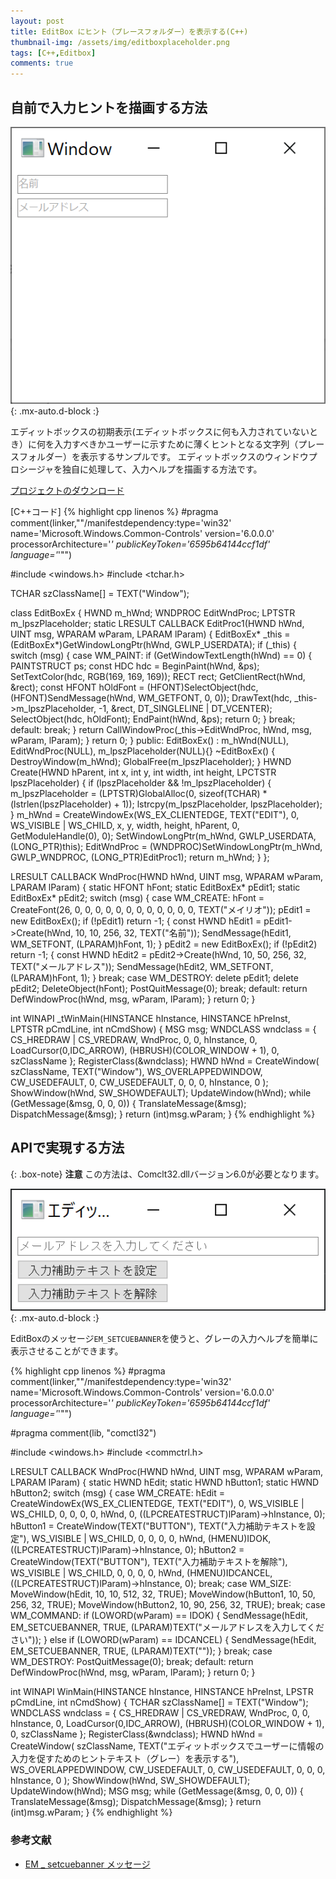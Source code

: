 ```yaml
---
layout: post
title: EditBox にヒント（プレースフォルダー）を表示する(C++)
thumbnail-img: /assets/img/editboxplaceholder.png
tags: [C++,Editbox]
comments: true
---
```


## 自前で入力ヒントを描画する方法

![](/assets/img/editboxplaceholder.png){: .mx-auto.d-block :}

エディットボックスの初期表示(エディットボックスに何も入力されていないとき）に何を入力すべきかユーザーに示すために薄くヒントとなる文字列（プレースフォルダー）を表示するサンプルです。
エディットボックスのウィンドウプロシージャを独自に処理して、入力ヘルプを描画する方法です。

[プロジェクトのダウンロード](https://github.com/kenjinote/EditBoxPlaceHolder/archive/master.zip)

[C++コード]
{% highlight cpp linenos %}
#pragma comment(linker,"\"/manifestdependency:type='win32' name='Microsoft.Windows.Common-Controls' version='6.0.0.0' processorArchitecture='*' publicKeyToken='6595b64144ccf1df' language='*'\"")

#include <windows.h>
#include <tchar.h>

TCHAR szClassName[] = TEXT("Window");

class EditBoxEx
{
  HWND m_hWnd;
  WNDPROC EditWndProc;
  LPTSTR m_lpszPlaceholder;
  static LRESULT CALLBACK EditProc1(HWND hWnd, UINT msg, WPARAM wParam, LPARAM lParam)
  {
    EditBoxEx* _this = (EditBoxEx*)GetWindowLongPtr(hWnd, GWLP_USERDATA);
    if (_this)
    {
      switch (msg)
      {
      case WM_PAINT:
        if (GetWindowTextLength(hWnd) == 0)
        {
          PAINTSTRUCT ps;
          const HDC hdc = BeginPaint(hWnd, &ps);
          SetTextColor(hdc, RGB(169, 169, 169));
          RECT rect;
          GetClientRect(hWnd, &rect);
          const HFONT hOldFont = (HFONT)SelectObject(hdc, (HFONT)SendMessage(hWnd, WM_GETFONT, 0, 0));
          DrawText(hdc, _this->m_lpszPlaceholder, -1, &rect, DT_SINGLELINE | DT_VCENTER);
          SelectObject(hdc, hOldFont);
          EndPaint(hWnd, &ps);
          return 0;
        }
        break;
      default:
        break;
      }
      return CallWindowProc(_this->EditWndProc, hWnd, msg, wParam, lParam);
    }
    return 0;
  }
public:
  EditBoxEx() : m_hWnd(NULL), EditWndProc(NULL), m_lpszPlaceholder(NULL){}
  ~EditBoxEx() { DestroyWindow(m_hWnd); GlobalFree(m_lpszPlaceholder); }
  HWND Create(HWND hParent, int x, int y, int width, int height, LPCTSTR lpszPlaceholder)
  {
    if (lpszPlaceholder && !m_lpszPlaceholder)
    {
      m_lpszPlaceholder = (LPTSTR)GlobalAlloc(0, sizeof(TCHAR) * (lstrlen(lpszPlaceholder) + 1));
      lstrcpy(m_lpszPlaceholder, lpszPlaceholder);
    }
    m_hWnd = CreateWindowEx(WS_EX_CLIENTEDGE, TEXT("EDIT"), 0, WS_VISIBLE | WS_CHILD, x, y, width, height, hParent, 0, GetModuleHandle(0), 0);
    SetWindowLongPtr(m_hWnd, GWLP_USERDATA, (LONG_PTR)this);
    EditWndProc = (WNDPROC)SetWindowLongPtr(m_hWnd, GWLP_WNDPROC, (LONG_PTR)EditProc1);
    return m_hWnd;
  }
};

LRESULT CALLBACK WndProc(HWND hWnd, UINT msg, WPARAM wParam, LPARAM lParam)
{
  static HFONT hFont;
  static EditBoxEx* pEdit1;
  static EditBoxEx* pEdit2;
  switch (msg)
  {
  case WM_CREATE:
    hFont = CreateFont(26, 0, 0, 0, 0, 0, 0, 0, 0, 0, 0, 0, 0, TEXT("メイリオ"));
    pEdit1 = new EditBoxEx();
    if (!pEdit1) return -1;
    {
      const HWND hEdit1 = pEdit1->Create(hWnd, 10, 10, 256, 32, TEXT("名前"));
      SendMessage(hEdit1, WM_SETFONT, (LPARAM)hFont, 1);
    }
    pEdit2 = new EditBoxEx();
    if (!pEdit2) return -1;
    {
      const HWND hEdit2 = pEdit2->Create(hWnd, 10, 50, 256, 32, TEXT("メールアドレス"));
      SendMessage(hEdit2, WM_SETFONT, (LPARAM)hFont, 1);
    }
    break;
  case WM_DESTROY:
    delete pEdit1;
    delete pEdit2;
    DeleteObject(hFont);
    PostQuitMessage(0);
    break;
  default:
    return DefWindowProc(hWnd, msg, wParam, lParam);
  }
  return 0;
}

int WINAPI _tWinMain(HINSTANCE hInstance, HINSTANCE hPreInst, LPTSTR pCmdLine, int nCmdShow)
{
  MSG msg;
  WNDCLASS wndclass = {
    CS_HREDRAW | CS_VREDRAW,
    WndProc,
    0,
    0,
    hInstance,
    0,
    LoadCursor(0,IDC_ARROW),
    (HBRUSH)(COLOR_WINDOW + 1),
    0,
    szClassName
  };
  RegisterClass(&wndclass);
  HWND hWnd = CreateWindow(
    szClassName,
    TEXT("Window"),
    WS_OVERLAPPEDWINDOW,
    CW_USEDEFAULT,
    0,
    CW_USEDEFAULT,
    0,
    0,
    0,
    hInstance,
    0
  );
  ShowWindow(hWnd, SW_SHOWDEFAULT);
  UpdateWindow(hWnd);
  while (GetMessage(&msg, 0, 0, 0))
  {
    TranslateMessage(&msg);
    DispatchMessage(&msg);
  }
  return (int)msg.wParam;
}
{% endhighlight %}

## APIで実現する方法

{: .box-note}
**注意** この方法は、Comclt32.dllバージョン6.0が必要となります。

![](/assets/img/editboxbanner.png){: .mx-auto.d-block :}

EditBoxのメッセージ`EM_SETCUEBANNER`を使うと、グレーの入力ヘルプを簡単に表示させることができます。

{% highlight cpp linenos %}
#pragma comment(linker,"\"/manifestdependency:type='win32' name='Microsoft.Windows.Common-Controls' version='6.0.0.0' processorArchitecture='*' publicKeyToken='6595b64144ccf1df' language='*'\"")

#pragma comment(lib, "comctl32")

#include <windows.h>
#include <commctrl.h>

LRESULT CALLBACK WndProc(HWND hWnd, UINT msg, WPARAM wParam, LPARAM lParam)
{
  static HWND hEdit;
  static HWND hButton1;
  static HWND hButton2;
  switch (msg)
  {
  case WM_CREATE:
    hEdit = CreateWindowEx(WS_EX_CLIENTEDGE, TEXT("EDIT"), 0, WS_VISIBLE | WS_CHILD, 0, 0, 0, 0, hWnd, 0, ((LPCREATESTRUCT)lParam)->hInstance, 0);
    hButton1 = CreateWindow(TEXT("BUTTON"), TEXT("入力補助テキストを設定"), WS_VISIBLE | WS_CHILD, 0, 0, 0, 0, hWnd, (HMENU)IDOK, ((LPCREATESTRUCT)lParam)->hInstance, 0);
    hButton2 = CreateWindow(TEXT("BUTTON"), TEXT("入力補助テキストを解除"), WS_VISIBLE | WS_CHILD, 0, 0, 0, 0, hWnd, (HMENU)IDCANCEL, ((LPCREATESTRUCT)lParam)->hInstance, 0);
    break;
  case WM_SIZE:
    MoveWindow(hEdit, 10, 10, 512, 32, TRUE);
    MoveWindow(hButton1, 10, 50, 256, 32, TRUE);
    MoveWindow(hButton2, 10, 90, 256, 32, TRUE);
    break;
  case WM_COMMAND:
    if (LOWORD(wParam) == IDOK)
    {
      SendMessage(hEdit, EM_SETCUEBANNER, TRUE, (LPARAM)TEXT("メールアドレスを入力してください"));
    }
    else if (LOWORD(wParam) == IDCANCEL)
    {
      SendMessage(hEdit, EM_SETCUEBANNER, TRUE, (LPARAM)TEXT(""));
    }
    break;
  case WM_DESTROY:
    PostQuitMessage(0);
    break;
  default:
    return DefWindowProc(hWnd, msg, wParam, lParam);
  }
  return 0;
}

int WINAPI WinMain(HINSTANCE hInstance, HINSTANCE hPreInst, LPSTR pCmdLine, int nCmdShow)
{
  TCHAR szClassName[] = TEXT("Window");
  WNDCLASS wndclass = {
    CS_HREDRAW | CS_VREDRAW,
    WndProc,
    0,
    0,
    hInstance,
    0,
    LoadCursor(0,IDC_ARROW),
    (HBRUSH)(COLOR_WINDOW + 1),
    0,
    szClassName
  };
  RegisterClass(&wndclass);
  HWND hWnd = CreateWindow(
    szClassName,
    TEXT("エディットボックスでユーザーに情報の入力を促すためのヒントテキスト（グレー）を表示する"),
    WS_OVERLAPPEDWINDOW,
    CW_USEDEFAULT,
    0,
    CW_USEDEFAULT,
    0,
    0,
    0,
    hInstance,
    0
  );
  ShowWindow(hWnd, SW_SHOWDEFAULT);
  UpdateWindow(hWnd);
  MSG msg;
  while (GetMessage(&msg, 0, 0, 0))
  {
    TranslateMessage(&msg);
    DispatchMessage(&msg);
  }
  return (int)msg.wParam;
}
{% endhighlight %}

### 参考文献
- [EM _ setcuebanner メッセージ](https://docs.microsoft.com/ja-jp/windows/win32/controls/em-setcuebanner)
